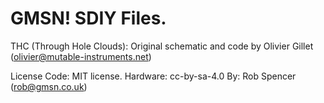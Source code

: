 # GMSN! SDIY Files.

THC (Through Hole Clouds): Original schematic and code by Olivier Gillet (olivier@mutable-instruments.net)

License
Code: MIT license. Hardware: cc-by-sa-4.0 By: Rob Spencer (rob@gmsn.co.uk)
